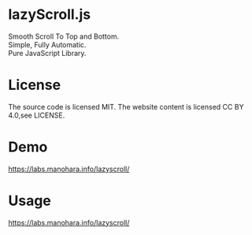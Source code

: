 # lazyScroll.js
Smooth Scroll To Top and Bottom.<br/>
Simple, Fully Automatic.<br/>
Pure JavaScript Library.
# License
The source code is licensed MIT. The website content is licensed CC BY 4.0,see LICENSE.
# Demo
https://labs.manohara.info/lazyscroll/
# Usage
https://labs.manohara.info/lazyscroll/
